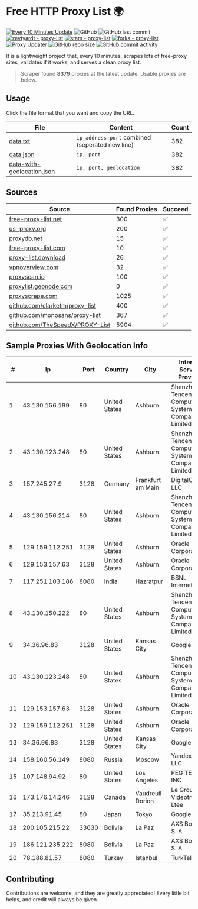 
# Free HTTP Proxy List 🌍

[![Every 10 Minutes Update](https://github.com/mertguvencli/http-proxy-list/actions/workflows/main.yml/badge.svg?branch=main)](https://github.com/mertguvencli/http-proxy-list/actions/workflows/main.yml)
![GitHub](https://img.shields.io/github/license/mertguvencli/http-proxy-list)
![GitHub last commit](https://img.shields.io/github/last-commit/mertguvencli/http-proxy-list)
[![zevtyardt - proxy-list](https://img.shields.io/static/v1?label=zevtyardt&message=proxy-list&color=blue&logo=github)](https://github.com/zevtyardt/proxy-list "Go to GitHub repo")
[![stars - proxy-list](https://img.shields.io/github/stars/zevtyardt/proxy-list?style=social)](https://github.com/zevtyardt/proxy-list)
[![forks - proxy-list](https://img.shields.io/github/forks/zevtyardt/proxy-list?style=social)](https://github.com/zevtyardt/proxy-list)
[![Proxy Updater](https://github.com/zevtyardt/proxy-list/workflows/Proxy%20Updater/badge.svg)](https://github.com/zevtyardt/proxy-list/actions?query=workflow:"Proxy+Updater")
![GitHub repo size](https://img.shields.io/github/repo-size/zevtyardt/proxy-list)
[![GitHub commit activity](https://img.shields.io/github/commit-activity/m/zevtyardt/proxy-list?logo=commits)](https://github.com/zevtyardt/proxy-list/commits/main)

It is a lightweight project that, every 10 minutes, scrapes lots of free-proxy sites, validates if it works, and serves a clean proxy list.

> Scraper found **8379** proxies at the latest update. Usable proxies are below.

## Usage

Click the file format that you want and copy the URL.

|File|Content|Count|
|----|-------|-----|
|[data.txt](https://raw.githubusercontent.com/mertguvencli/http-proxy-list/main/proxy-list/data.txt)|`ip_address:port` combined (seperated new line)|382|
|[data.json](https://raw.githubusercontent.com/mertguvencli/http-proxy-list/main/proxy-list/data.json)|`ip, port`|382|
|[data-with-geolocation.json](https://raw.githubusercontent.com/mertguvencli/http-proxy-list/main/proxy-list/data-with-geolocation.json)|`ip, port, geolocation`|382|

## Sources

|Source|Found Proxies|Succeed|
|------|-------------|-------|
|[free-proxy-list.net](https://free-proxy-list.net)|300|✅|
|[us-proxy.org](https://www.us-proxy.org)|200|✅|
|[proxydb.net](http://proxydb.net)|15|✅|
|[free-proxy-list.com](https://free-proxy-list.com/?page=&port=&type%5B%5D=http&type%5B%5D=https&up_time=0&search=Search)|10|✅|
|[proxy-list.download](https://www.proxy-list.download/HTTP)|26|✅|
|[vpnoverview.com](https://vpnoverview.com/privacy/anonymous-browsing/free-proxy-servers)|32|✅|
|[proxyscan.io](https://www.proxyscan.io)|100|✅|
|[proxylist.geonode.com](https://proxylist.geonode.com/api/proxy-list?limit=300&page=1&sort_by=lastChecked&sort_type=desc&protocols=http,https)|0|✅|
|[proxyscrape.com](https://api.proxyscrape.com/v2/?request=displayproxies&protocol=http&timeout=10000&country=all&ssl=all&anonymity=all)|1025|✅|
|[github.com/clarketm/proxy-list](https://raw.githubusercontent.com/clarketm/proxy-list/master/proxy-list-raw.txt)|400|✅|
|[github.com/monosans/proxy-list](https://raw.githubusercontent.com/monosans/proxy-list/main/proxies/http.txt)|367|✅|
|[github.com/TheSpeedX/PROXY-List](https://raw.githubusercontent.com/TheSpeedX/PROXY-List/master/http.txt)|5904|✅|


## Sample Proxies With Geolocation Info

|#|Ip|Port|Country|City|Internet Service Provider|
|-|--|----|-------|----|-------------------------|
|1|43.130.156.199|80|United States|Ashburn|Shenzhen Tencent Computer Systems Company Limited|
|2|43.130.123.248|80|United States|Ashburn|Shenzhen Tencent Computer Systems Company Limited|
|3|157.245.27.9|3128|Germany|Frankfurt am Main|DigitalOcean, LLC|
|4|43.130.156.214|80|United States|Ashburn|Shenzhen Tencent Computer Systems Company Limited|
|5|129.159.112.251|3128|United States|Ashburn|Oracle Corporation|
|6|129.153.157.63|3128|United States|Ashburn|Oracle Corporation|
|7|117.251.103.186|8080|India|Hazratpur|BSNL Internet|
|8|43.130.150.222|80|United States|Ashburn|Shenzhen Tencent Computer Systems Company Limited|
|9|34.36.96.83|3128|United States|Kansas City|Google LLC|
|10|43.130.123.248|80|United States|Ashburn|Shenzhen Tencent Computer Systems Company Limited|
|11|129.153.157.63|3128|United States|Ashburn|Oracle Corporation|
|12|129.159.112.251|3128|United States|Ashburn|Oracle Corporation|
|13|34.36.96.83|3128|United States|Kansas City|Google LLC|
|14|158.160.56.149|8080|Russia|Moscow|Yandex.Cloud LLC|
|15|107.148.94.92|80|United States|Los Angeles|PEG TECH INC|
|16|173.176.14.246|3128|Canada|Vaudreuil-Dorion|Le Groupe Videotron Ltee|
|17|35.213.91.45|80|Japan|Tokyo|Google LLC|
|18|200.105.215.22|33630|Bolivia|La Paz|AXS Bolivia S. A.|
|19|186.121.235.222|8080|Bolivia|La Paz|AXS Bolivia S. A.|
|20|78.188.81.57|8080|Turkey|Istanbul|TurkTelecom|



## Contributing

Contributions are welcome, and they are greatly appreciated! Every
little bit helps, and credit will always be given.

